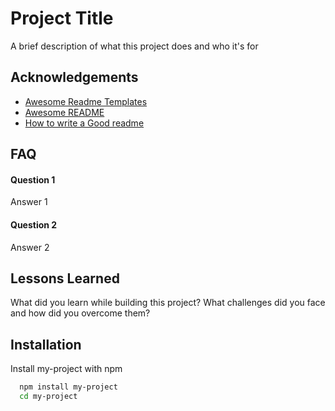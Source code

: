 
# Project Title

A brief description of what this project does and who it's for


## Acknowledgements

 - [Awesome Readme Templates](https://awesomeopensource.com/project/elangosundar/awesome-README-templates)
 - [Awesome README](https://github.com/matiassingers/awesome-readme)
 - [How to write a Good readme](https://bulldogjob.com/news/449-how-to-write-a-good-readme-for-your-github-project)


## FAQ

#### Question 1

Answer 1

#### Question 2

Answer 2


## Lessons Learned

What did you learn while building this project? What challenges did you face and how did you overcome them?


## Installation

Install my-project with npm

```bash
  npm install my-project
  cd my-project
```
    
